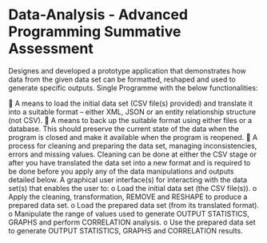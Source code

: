 # Data-Analysis - Advanced Programming Summative Assessment
Designes and developed a prototype application that demonstrates how data from the given data set can be formatted, reshaped and used to generate specific outputs.
Single Programme with the below functionalities:

￿ A means to load the initial data set (CSV file(s) provided) and translate it into
a suitable format – either XML, JSON or an entity relationship structure (not
CSV).
￿ A means to back up the suitable format using either files or a database. This
should preserve the current state of the data when the program is closed and
make it available when the program is reopened.
￿ A process for cleaning and preparing the data set, managing inconsistencies,
errors and missing values. Cleaning can be done at either the CSV stage or
after you have translated the data set into a new format and is required to be
done before you apply any of the data manipulations and outputs detailed
below.
A graphical user interface(s) for interacting with the data set(s) that enables
the user to:
o Load the initial data set (the CSV file(s)).
o Apply the cleaning, transformation, REMOVE and RESHAPE to
produce a prepared data set.
o Load the prepared data set (from its translated format).
o Manipulate the range of values used to generate OUTPUT STATISTICS,
GRAPHS and perform CORRELATION analysis.
o Use the prepared data set to generate OUTPUT STATISTICS, GRAPHS
and CORRELATION results.
